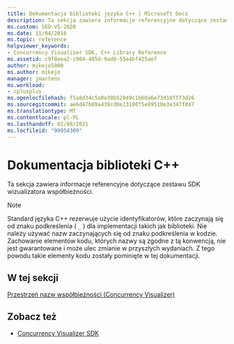 ```yaml
---
title: Dokumentacja biblioteki języka C++ | Microsoft Docs
description: Ta sekcja zawiera informacje referencyjne dotyczące zestawu SDK wizualizatora współbieżności.
ms.custom: SEO-VS-2020
ms.date: 11/04/2016
ms.topic: reference
helpviewer_keywords:
- Concurrency Visualizer SDK, C++ Library Reference
ms.assetid: c9f8eea2-c964-485d-9ad0-55a4bf425ae7
author: mikejo5000
ms.author: mikejo
manager: jmartens
ms.workload:
- cplusplus
ms.openlocfilehash: f5a8d34c5a0e39b52949c1b60a6e73d18fff3d26
ms.sourcegitcommit: ae6d47b09a439cd0e13180f5e89510e3e347fd47
ms.translationtype: MT
ms.contentlocale: pl-PL
ms.lasthandoff: 02/08/2021
ms.locfileid: "99954309"
---
```

# <a name="c-library-reference"></a>Dokumentacja biblioteki C++

Ta sekcja zawiera informacje referencyjne dotyczące zestawu SDK wizualizatora współbieżności.

> [!NOTE]
> Standard języka C++ rezerwuje użycie identyfikatorów, które zaczynają się od znaku podkreślenia ( `_` ) dla implementacji takich jak biblioteki. Nie należy używać nazw zaczynających się od znaku podkreślenia w kodzie. Zachowanie elementów kodu, których nazwy są zgodne z tą konwencją, nie jest gwarantowane i może ulec zmianie w przyszłych wydaniach. Z tego powodu takie elementy kodu zostały pominięte w tej dokumentacji.

## <a name="in-this-section"></a>W tej sekcji

[Przestrzeń nazw współbieżności (Concurrency Visualizer)](../profiling/concurrency-namespace-concurrency-visualizer.md)

## <a name="see-also"></a>Zobacz też

- [Concurrency Visualizer SDK](../profiling/concurrency-visualizer-sdk.md)